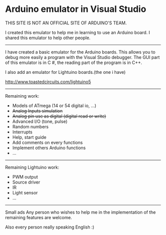 # Arduino emulator in Visual Studio #

THIS SITE IS NOT AN OFFICIAL SITE OF ARDUINO'S TEAM.

I created this emulator to help me in learning to use an Arduino board. I shared this emulator to help other people.


---

I have created a basic emulator for the Arduino boards.
This allows you to debug more easily a program with the Visual Studio debugger.
The GUI part of this emulator is in C #, the reading part of the program is in C++.

I also add an emulator for Lightuino boards.(the one i have)

http://www.toastedcircuits.com/lightuino5


---

Remaining work:
  * Models of ATmega (14 or 54 digital io, ...)
  * ~~Analog Inputs simulation~~
  * ~~Analog pin use as digital (digital read or write)~~
  * Advanced I/O (tone, pulse)
  * Random numbers
  * Interrupts
  * Help, start guide
  * Add comments on every functions
  * Implement others Arduino functions
  * ...


---

Remaining Lightuino work:
  * PWM output
  * Source driver
  * IR
  * Light sensor
  * ...


---

Small ads
Any person who wishes to help me in the implementation of the remaining features are welcome.

Also every person really speaking English :)
